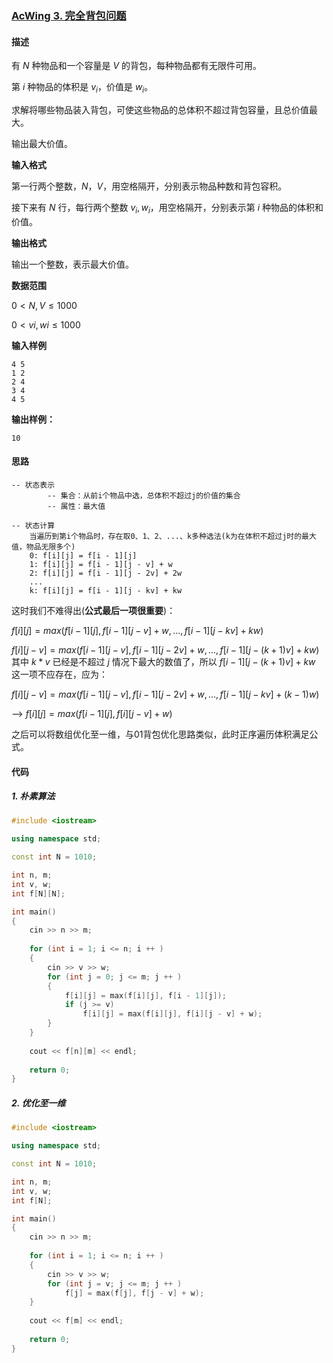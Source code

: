 ### [AcWing 3. 完全背包问题](https://www.acwing.com/problem/content/3/)

#### 描述

有 $N$ 种物品和一个容量是 $V$ 的背包，每种物品都有无限件可用。

第 $i$ 种物品的体积是 $v_i$，价值是 $w_i$。

求解将哪些物品装入背包，可使这些物品的总体积不超过背包容量，且总价值最大。

输出最大价值。

**输入格式**

第一行两个整数，$N，V$，用空格隔开，分别表示物品种数和背包容积。

接下来有 $N$ 行，每行两个整数 $v_i,w_i$，用空格隔开，分别表示第 $i$ 种物品的体积和价值。

**输出格式**

输出一个整数，表示最大价值。

**数据范围**

$0<N,V≤1000$

$0<vi,wi≤1000$

**输入样例**

```
4 5
1 2
2 4
3 4
4 5
```

**输出样例：**

```
10
```


#### 思路

    -- 状态表示
            -- 集合：从前i个物品中选，总体积不超过j的价值的集合
            -- 属性：最大值

    -- 状态计算
	    当遍历到第i个物品时，存在取0、1、2、...、k多种选法(k为在体积不超过j时的最大值，物品无限多个)
		0: f[i][j] = f[i - 1][j]
		1: f[i][j] = f[i - 1][j - v] + w
		2: f[i][j] = f[i - 1][j - 2v] + 2w
		...
		k: f[i][j] = f[i - 1][j - kv] + kw

这时我们不难得出(**公式最后一项很重要**)：

$f[i][j] = max(f[i - 1][j], f[i - 1][j - v] + w, ... , f[i - 1][j - kv] + kw)$

$f[i][j - v] = max(f[i - 1][j - v], f[i - 1][j - 2v] + w, ... , f[i - 1][j - (k + 1)v] + kw)$  其中 $k * v$ 已经是不超过 $j$ 情况下最大的数值了，所以 $f[i - 1][j - (k + 1)v] + kw$ 这一项不应存在，应为：

$f[i][j - v] = max(f[i - 1][j - v], f[i - 1][j - 2v] + w, ... , f[i - 1][j - kv] + (k - 1)w)$

--> $f[i][j] = max(f[i - 1][j], f[i][j - v] + w)$

之后可以将数组优化至一维，与01背包优化思路类似，此时正序遍历体积满足公式。

#### 代码


##### 1. 朴素算法
```c++
#include <iostream>

using namespace std;

const int N = 1010;

int n, m;
int v, w;
int f[N][N];

int main()
{
    cin >> n >> m;
    
    for (int i = 1; i <= n; i ++ )
    {
        cin >> v >> w;
        for (int j = 0; j <= m; j ++ )
        {
            f[i][j] = max(f[i][j], f[i - 1][j]);
            if (j >= v)
                f[i][j] = max(f[i][j], f[i][j - v] + w);
        }
    }
    
    cout << f[n][m] << endl;
    
    return 0;
}
```


##### 2. 优化至一维

```c++
#include <iostream>

using namespace std;

const int N = 1010;

int n, m;
int v, w;
int f[N];

int main()
{
    cin >> n >> m;
    
    for (int i = 1; i <= n; i ++ )
    {
        cin >> v >> w;
        for (int j = v; j <= m; j ++ )
            f[j] = max(f[j], f[j - v] + w);
    }
    
    cout << f[m] << endl;
    
    return 0;
}
```